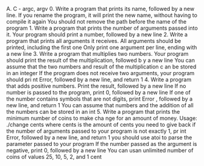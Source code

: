 A. C - argc, argv 0. Write a program that prints its name, followed by a new line. If you rename the program, it will print the new name, without having to compile it again You should not remove the path before the name of the program 1. Write a program that prints the number of arguments passed into it. Your program should print a number, followed by a new line 2. Write a program that prints all arguments it receives. All arguments should be printed, including the first one Only print one argument per line, ending with a new line 3. Write a program that multiplies two numbers. Your program should print the result of the multiplication, followed b y a new line You can assume that the two numbers and result of the multiplication c an be stored in an integer If the program does not receive two arguments, your program should pri nt Error, followed by a new line, and return 1 4. Write a program that adds positive numbers. Print the result, followed by a new line If no number is passed to the program, print 0, followed by a new line If one of the number contains symbols that are not digits, print Error , followed by a new line, and return 1 You can assume that numbers and the addition of all the numbers can be stored in an int 5. Write a program that prints the minimum number of coins to make cha nge for an amount of money. Usage: ./change cents where cents is the amount of cents you need to give back if the number of arguments passed to your program is not exactly 1, pr int Error, followed by a new line, and return 1 you should use atoi to parse the parameter passed to your program If the number passed as the argument is negative, print 0, followed by a new line You can usan unlimited number of coins of values 25, 10, 5, 2, and 1 cent
